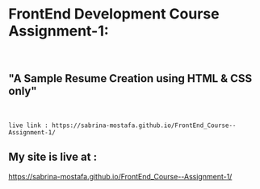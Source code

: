 # FrontEnd Development Course Assignment-1:
<br>

## "A Sample Resume Creation using HTML & CSS only"
<br/>

    live link : https://sabrina-mostafa.github.io/FrontEnd_Course--Assignment-1/

## My site is live at :
 https://sabrina-mostafa.github.io/FrontEnd_Course--Assignment-1/
